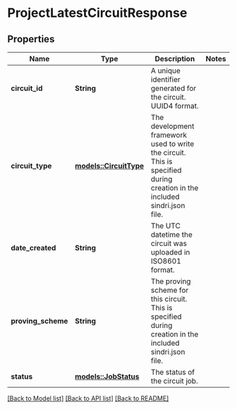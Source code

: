 # ProjectLatestCircuitResponse

## Properties

Name | Type | Description | Notes
------------ | ------------- | ------------- | -------------
**circuit_id** | **String** | A unique identifier generated for the circuit. UUID4 format. | 
**circuit_type** | [**models::CircuitType**](CircuitType.md) | The development framework used to write the circuit. This is specified during creation in the included sindri.json file. | 
**date_created** | **String** | The UTC datetime the circuit was uploaded in ISO8601 format. | 
**proving_scheme** | **String** | The proving scheme for this circuit. This is specified during creation in the included sindri.json file. | 
**status** | [**models::JobStatus**](JobStatus.md) | The status of the circuit job. | 

[[Back to Model list]](../README.md#documentation-for-models) [[Back to API list]](../README.md#documentation-for-api-endpoints) [[Back to README]](../README.md)


